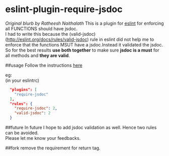 # eslint-plugin-require-jsdoc
_Original blurb by Ratheesh Naithalath_
This is a plugin for [eslint](http://eslint.org/) for enforcing all FUNCTIONS should have jsdoc.   
I had to write this because the (valid-jsdoc)(http://eslint.org/docs/rules/valid-jsdoc) rule in eslint did not help me to enforce that the functions MSUT have a jsdoc.Instead it validated the jsdoc. So for the best results **use both together** to make sure **jsdoc is a must** for all methods and **they are valid**.

##usage
Follow the instructions [here](http://eslint.org/docs/user-guide/configuring#configuring-plugins)

eg:   
(in your eslintrc)   
```json
  "plugins": [   
    "require-jsdoc"   
  ],
  "rules": {   
    "require-jsdoc": 2,  
    "valid-jsdoc": 2   
  }   
```  

##future
In future I hope to add jsdoc validation as well. Hence two rules can be avoided.   
Please let me know your feedbacks.

##fork
remove the requirement for  return tag.